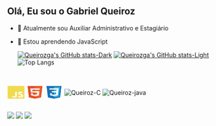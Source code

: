 ## Olá, Eu sou o Gabriel Queiroz
- 🔭 Atualmente sou Auxiliar Administrativo e Estagiário
- 🌱 Estou aprendendo JavaScript

  [![Queirozga's GitHub stats-Dark](https://github-readme-stats.vercel.app/api?username=Queirozga&show_icons=true&theme=dark#gh-dark-mode-only)](https://github.com/anuraghazra/github-readme-stats#gh-dark-mode-only)
  [![Queirozga's GitHub stats-Light](https://github-readme-stats.vercel.app/api?username=Queirozga&show_icons=true&theme=default#gh-light-mode-only)](https://github.com/anuraghazra/github-readme-stats#gh-light-mode-only)![Top Langs](https://github-readme-stats.vercel.app/api/top-langs/?username=Queirozga&layout=compact&theme=dark)

##

<div style="display: inline_block"><br>
  <img align="center" alt="Queiroz-js" height="30" width="40" src="https://raw.githubusercontent.com/devicons/devicon/master/icons/javascript/javascript-plain.svg">
  <img align="center" alt="Queiroz-HTML" height="30" width="40" src="https://raw.githubusercontent.com/devicons/devicon/master/icons/html5/html5-original.svg">
  <img align="center" alt="Queiroz-CSS" height="30" width="40" src="https://raw.githubusercontent.com/devicons/devicon/master/icons/css3/css3-original.svg">
  <img align="center" alt="Queiroz-C" height="30" width="40" src="https://cdn.jsdelivr.net/gh/devicons/devicon@latest/icons/c/c-original.svg" />
  <img align="center" alt="Queiroz-java" height="30" width="40" src="https://cdn.jsdelivr.net/gh/devicons/devicon@latest/icons/java/java-original.svg" />
</div>

##

<div>
  <a href = "mailto:queirozgabrielhs@gmail.com"><img src="https://img.shields.io/badge/-Gmail-%23333?style=for-the-badge&logo=gmail&logoColor=white" target="_blank"></a>
  <a href="www.linkedin.com/in/queirozga" target="_blank"><img src="https://img.shields.io/badge/-LinkedIn-%230077B5?style=for-the-badge&logo=linkedin&logoColor=white" target="_blank"></a> 
 <a href="https://discord.gg/queiroz007" target="_blank"><img src="https://img.shields.io/badge/Discord-7289DA?style=for-the-badge&logo=discord&logoColor=white" target="_blank"></a> 
</div>
